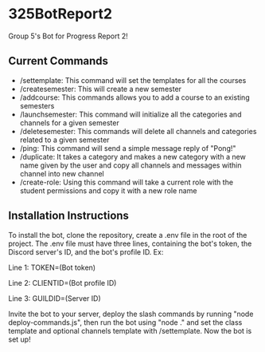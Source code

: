 ﻿# 325BotReport2
Group 5's Bot for Progress Report 2!

## Current Commands

- /settemplate: This command will set the templates for all the courses
- /createsemester: This will create a new semester 
- /addcourse: This commands allows you to add a course to an existing semesters 
- /launchsemester: This command will initialize all the categories and channels for a given semester 
- /deletesemester: This commands will delete all channels and categories related to a given semester
- /ping: This command will send a simple message reply of "Pong!"
- /duplicate: It takes a category and makes a new category with a new name given by the user and copy all channels and messages within channel into new channel 
- /create-role: Using this command will take a current role with the student permissions and copy it with a new role name

## Installation Instructions

To install the bot, clone the repository, create a .env file in the root of
the project. The .env file must have three lines, containing the bot's token,
the Discord server's ID, and the bot's profile ID. Ex:

Line 1: TOKEN=(Bot token)

Line 2: CLIENTID=(Bot profile ID)

Line 3: GUILDID=(Server ID)

Invite the bot to your server, deploy the slash commands by running "node deploy-commands.js", then run the bot using "node ." and set the class template and optional channels template with /settemplate.
Now the bot is set up!

